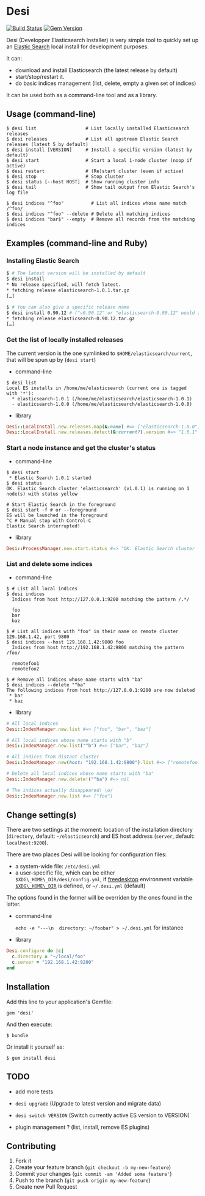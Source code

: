 Desi
====
[![Build Status](https://secure.travis-ci.org/AF83/desi.png)](http://travis-ci.org/AF83/desi)
[![Gem Version](https://badge.fury.io/rb/desi.png)](http://badge.fury.io/rb/desi)

Desi (Developper Elasticsearch Installer) is very simple tool to quickly set up
an [Elastic Search](http://www.elasticsearch.org/) local install for
development purposes.

It can:

  * download and install Elasticsearch (the latest release by default)
  * start/stop/restart it.
  * do basic indices management (list, delete, empty a given set of indices)

It can be used both as a command-line tool and as a library.


## Usage (command-line)

    $ desi list                  # List locally installed Elasticsearch releases
    $ desi releases              # List all upstream Elastic Search releases (latest 5 by default)
    $ desi install [VERSION]     # Install a specific version (latest by default)
    $ desi start                 # Start a local 1-node cluster (noop if active)
    $ desi restart               # (Re)start cluster (even if active)
    $ desi stop                  # Stop cluster
    $ desi status [--host HOST]  # Show running cluster info
    $ desi tail                  # Show tail output from Elastic Search's log file

    $ desi indices "^foo"          # List all indices whose name match /^foo/
    $ desi indices "^foo" --delete # Delete all matching indices
    $ desi indices "bar$" --empty  # Remove all records from the matching indices

## Examples (command-line and Ruby)

### Installing Elastic Search

 ```bash
 $ # The latest version will be installed by default
 $ desi install
 * No release specified, will fetch latest.
 * fetching release elasticsearch-1.0.1.tar.gz
 […]

 $ # You can also give a specific release name
 $ desi install 0.90.12 # ("v0.90.12" or "elasticsearch-0.90.12" would also work)
 * fetching release elasticsearch-0.90.12.tar.gz
 […]
 ```

### Get the list of locally installed releases

The current version is the one symlinked to `$HOME/elasticsearch/current`, that
will be spun up by (`desi start`)

  * command-line

  ```shell
  $ desi list
  Local ES installs in /home/me/elasticsearch (current one is tagged with '*'):
    * elasticsearch-1.0.1 (/home/me/elasticsearch/elasticsearch-1.0.1)
    - elasticsearch-1.0.0 (/home/me/elasticsearch/elasticsearch-1.0.0)
  ```


  * library

  ```ruby
  Desi::LocalInstall.new.releases.map(&:name) #=> ["elasticsearch-1.0.0", "elasticsearch-1.0.1"]
  Desi::LocalInstall.new.releases.detect(&:current?).version #=> "1.0.1"
  ```

### Start a node instance and get the cluster's status

  * command-line

  ```shell
  $ desi start
   * Elastic Search 1.0.1 started
  $ desi status
  OK. Elastic Search cluster 'elasticsearch' (v1.0.1) is running on 1 node(s) with status yellow

  # Start Elastic Search in the foreground
  $ desi start -f # or --foreground
  ES will be launched in the foreground
  ^C # Manual stop with Control-C
  Elastic Search interrupted!
  ```

  * library

  ```ruby
  Desi::ProcessManager.new.start.status #=> "OK. Elastic Search cluster 'elasticsearch' (v1.0.1) is running on 1 node(s) with status green"
  ```


### List and delete some indices

  * command-line

  ```shell
  $ # List all local indices
  $ desi indices
    Indices from host http://127.0.0.1:9200 matching the pattern /.*/

    foo
    bar
    baz

  $ # List all indices with "foo" in their name on remote cluster 129.168.1.42, port 9800
  $ desi indices --host 129.168.1.42:9800 foo
    Indices from host http://192.168.1.42:9800 matching the pattern /foo/

    remotefoo1
    remotefoo2

  $ # Remove all indices whose name starts with "ba"
  $ desi indices --delete "^ba"
  The following indices from host http://127.0.0.1:9200 are now deleted
   * bar
   * baz
  ```


  * library

  ```ruby
  # All local indices
  Desi::IndexManager.new.list #=> ["foo", "bar", "baz"]

  # All local indices whose name starts with "b"
  Desi::IndexManager.new.list("^b") #=> ["bar", "baz"]

  # All indices from distant cluster
  Desi::IndexManager.new(host: "192.168.1.42:9800").list #=> ["remotefoo1", "remotefoo2"]

  # Delete all local indices whose name starts with "ba"
  Desi::IndexManager.new.delete!("^ba") #=> nil

  # The indices actually disappeared! \o/
  Desi::IndexManager.new.list #=> ["foo"]
  ```


## Change setting(s)

There are two settings at the moment: location of the installation directory
(`directory`, default: `~/elasticsearch`) and ES host address (`server`,
default: `localhost:9200`).

There are two places Desi will be looking for configuration files:

  * a system-wide file: `/etc/desi.yml`
  * a user-specific file, which can be either `$XDG\_HOME\_DIR/desi/config.yml`,
    if [freedesktop](http://www.freedesktop.org/wiki/) environment variable
    [`$XDG\_HOME\_DIR`](http://standards.freedesktop.org/basedir-spec/basedir-spec-latest.html)
    is defined, or `~/.desi.yml` (default)

The options found in the former will be overriden by the ones found in the
latter.


  * command-line

    `echo -e "---\n  directory: ~/foobar" > ~/.desi.yml` for instance

  * library

  ```ruby
  Desi.configure do |c|
    c.directory = "~/local/foo"
    c.server = "192.168.1.42:9200"
  end
  ```



## Installation

Add this line to your application's Gemfile:

    gem 'desi'

And then execute:

    $ bundle

Or install it yourself as:

    $ gem install desi

## TODO

  * add more tests

  * `desi upgrade` (Upgrade to latest version and migrate data)
  * `desi switch VERSION` (Switch currently active ES version to VERSION)
  * plugin management ? (list, install, remove ES plugins)

## Contributing

1. Fork it
2. Create your feature branch (`git checkout -b my-new-feature`)
3. Commit your changes (`git commit -am 'Added some feature'`)
4. Push to the branch (`git push origin my-new-feature`)
5. Create new Pull Request
